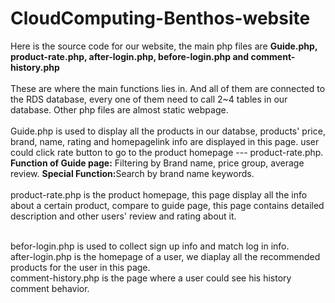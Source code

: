 # CloudComputing-Benthos-website
Here is the source code for our website, the main php files are <b>Guide.php, product-rate.php, after-login.php, before-login.php and comment-history.php</b> <br /> <br />
These are where the main functions lies in. And all of them are connected to the RDS database, every one of them need to call 2~4 tables in our database. Other php files are almost static webpage.<br /> <br />
Guide.php is used to display all the products in our databse, products' price, brand, name, rating and homepagelink info are displayed in this page. user could click rate button to go to the product homepage --- product-rate.php. <b>Function of Guide page:</b> Filtering by Brand name, price group, average review. <b>Special Function:</b>Search by brand name keywords.<br /> <br />
product-rate.php is the product homepage, this page display all the info about a certain product, compare to guide page, this page contains detailed description and other users' review and rating about it. <br /> <br />

befor-login.php is used to collect sign up info and match log in info. <br />
after-login.php is the homepage of a user, we diaplay all the recommended products for the user in this page. <br />
comment-history.php is the page where a user could see his history comment behavior. <br />



